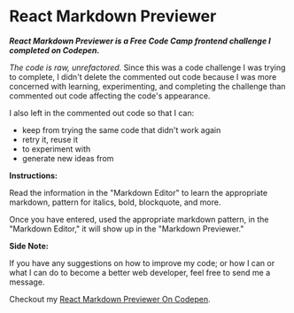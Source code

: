 # React Markdown Previewer
*__React Markdown Previewer is a Free Code Camp frontend challenge I completed on Codepen.__*

*The code is raw, unrefactored.* Since this was a code challenge I was trying to complete, I didn't delete the commented out code because I was more concerned with learning, experimenting, and completing the challenge than commented out code affecting the code's appearance. 

I also left in the commented out code so that I can:
* keep from trying the same code that didn't work again
* retry it, reuse it
* to experiment with
* generate new ideas from

**Instructions:** 

Read the information in the "Markdown Editor" to learn the appropriate markdown, pattern for italics, bold, blockquote, and more. 

Once you have entered, used the appropriate markdown pattern, in the "Markdown Editor," it will show up in the "Markdown Previewer." 

**Side Note:** 

If you have any suggestions on how to improve my code; or how I can or what I can do to become a better web developer, feel free to send me a message. 

Checkout my [React Markdown Previewer On Codepen](https://codepen.io/nwbnwb/full/yLeWLyy).
